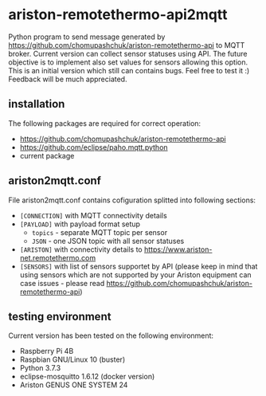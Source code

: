 # ariston-remotethermo-api2mqtt
Python program to send message generated by https://github.com/chomupashchuk/ariston-remotethermo-api to MQTT broker.
Current version can collect sensor statuses using API. The future objective is to implement also set values for sensors allowing this option.
This is an initial version which still can contains bugs.
Feel free to test it :)
Feedback will be much appreciated.

## installation

The following packages are required for correct operation:
- https://github.com/chomupashchuk/ariston-remotethermo-api
- https://github.com/eclipse/paho.mqtt.python
- current package

## ariston2mqtt.conf
File ariston2mqtt.conf contains cofiguration splitted into following sections:
- ```[CONNECTION]``` with MQTT connectivity details
- ```[PAYLOAD]``` with payload format setup
  - ```topics``` - separate MQTT topic per sensor
  - ```JSON``` - one JSON topic with all sensor statuses
- ```[ARISTON]``` with connectivity details to https://www.ariston-net.remotethermo.com
- ```[SENSORS]``` with list of sensors supportet by API (please keep in mind that using sensors which are not supported by your Ariston equipment can case issues - please read https://github.com/chomupashchuk/ariston-remotethermo-api)

## testing environment
Current version has been tested on the following environment:
- Raspberry Pi 4B
- Raspbian GNU/Linux 10 (buster)
- Python 3.7.3
- eclipse-mosquitto 1.6.12 (docker version)
- Ariston GENUS ONE SYSTEM 24
